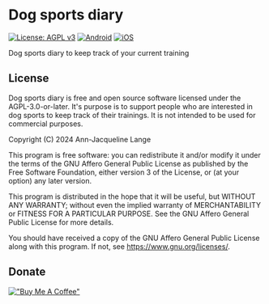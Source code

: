 # Dog sports diary

[![License: AGPL v3](https://img.shields.io/badge/License-AGPL_v3-blue.svg)](https://www.gnu.org/licenses/agpl-3.0)
[![Android](https://api.codemagic.io/apps/669212ad3fa3162726de46d3/android-release-workflow/status_badge.svg)](https://codemagic.io/app/669212ad3fa3162726de46d3/android-release-workflow/latest_build)
[![iOS](https://api.codemagic.io/apps/669212ad3fa3162726de46d3/ios-workflow/status_badge.svg)](https://codemagic.io/app/669212ad3fa3162726de46d3/ios-workflow/latest_build)

Dog sports diary to keep track of your current training

## License

Dog sports diary is free and open source software licensed under the AGPL-3.0-or-later.
It's purpose is to support people who are interested in dog sports to keep track of their trainings.
It is not intended to be used for commercial purposes.

Copyright (C) 2024 Ann-Jacqueline Lange

This program is free software: you can redistribute it and/or modify it under the terms of the
GNU Affero General Public License as published by the Free Software Foundation, either
version 3 of the License, or (at your option) any later version.

This program is distributed in the hope that it will be useful, but WITHOUT ANY WARRANTY;
without even the implied warranty of MERCHANTABILITY or FITNESS FOR A PARTICULAR PURPOSE.
See the GNU Affero General Public License for more details.

You should have received a copy of the GNU Affero General Public License along with this program. If not, see <https://www.gnu.org/licenses/>.

## Donate
[!["Buy Me A Coffee"](https://www.buymeacoffee.com/assets/img/custom_images/orange_img.png)](https://buymeacoffee.com/maocypher)
